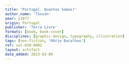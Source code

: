 ```yaml
---
title: 'Portugal. Quantos Somos?'
author_name: 'Tóssan'
year: y1977
origin: Portugal
publisher: 'Terra Livre'
formats: [book, book-cover]
disciplines: [graphic-design, typography, illustration]
tags: [non-fiction, 'Mário Bacalhau']
ref: sol-030-0002
layout: artifact
date_added: 2023-03-09
---
```

